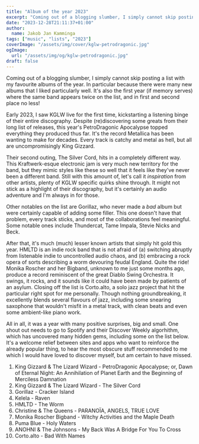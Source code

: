 ```yaml
---
title: "Album of the year 2023"
excerpt: "Coming out of a blogging slumber, I simply cannot skip posting a list with my favourite albums of the year."
date: "2023-12-28T21:11:37+01:00"
author:
  name: Jakob Jan Kamminga
tags: ["music", "lists", "2023"]
coverImage: "/assets/img/cover/kglw-petrodragonic.jpg"
ogImage:
  url: "/assets/img/og/kglw-petrodragonic.jpg"
draft: false
---
```


Coming out of a blogging slumber, I simply cannot skip posting a list with my favourite albums of the year. In particular because there were many new albums that I liked particularly well. It's also the first year (if memory serves) where the same band appears twice on the list, and in first and second place no less!

Early 2023, I saw KGLW live for the first time, kickstarting a listening binge of their entire discography. Despite (re)discovering some greats from their long list of releases, this year's PetroDragonic Apocalypse topped everything they produced thus far. It's the record Metallica has been wanting to make for decades. Every track is catchy and metal as hell, but all are uncompromisingly King Gizzard.

Their second outing, The Silver Cord, hits in a completely different way. This Kraftwerk-esque electronic jam is very much new territory for the band, but they mimic styles like these so well that it feels like they've never been a different band. Still with this amount of, let's call it _inspiration_ from other artists, plenty of KGLW specific quirks shine through. It might not stick as a highlight of their discography, but it's certainly an audio adventure and I'm always in for those.

Other notables on the list are Gorillaz, who never made a _bad_ album but were certainly capable of adding some filler. This one doesn't have that problem, every track sticks, and most of the collaborations feel meaningful. Some notable ones include Thundercat, Tame Impala, Stevie Nicks and Beck.

After that, it's much (much) lesser known artists that simply hit gold this year. 
HMLTD is an indie rock band that is not afraid of (a) switching abruptly from listenable indie to uncontrolled audio chaos, and (b) embracing a rock opera of sorts describing a worm devouring feudal England. Quite the ride! 
Monika Roscher and her Bigband, unknown to me just some months ago, produce a record reminiscent of the great Diablo Swing Orchestra. It swings, it rocks, and it sounds like it could have been made by patients of an asylum.
Closing off the list is Corto.alto, a solo jazz project that hit the particular right spot for me personally. Though nothing groundbreaking, it excellently blends several flavours of jazz, including some snearing saxophone that wouldn't misfit in a metal track, with clean beats and even some ambient-like piano work.

All in all, it was a year with many positive surprises, big and small. One shout out needs to go to Spotify and their Discover Weekly algorhithm, which has uncovered many hidden gems, including some on the list below. It's a welcome relief between sites and apps who want to reinforce the already popular thing, to hear the most obscure stuff recommended to me which I would have loved to discover myself, but am certain to have missed.

1. King Gizzard & The Lizard Wizard - PetroDragonic Apocalypse; or, Dawn of Eternal Night: An Annihilation of Planet Earth and the Beginning of Merciless Damnation
2. King Gizzard & The Lizard Wizard - The Silver Cord
3. Gorillaz - Cracker Island
4. Kelela - Raven
5. HMLTD - The Worm
6. Christine & The Queens - PARANOÏA, ANGELS, TRUE LOVE
7. Monika Roscher Bigband - Witchy Activities and the Maple Death
8. Puma Blue - Holy Waters
9. ANOHNI & The Johnsons - My Back Was A Bridge For You To Cross
10. Corto.alto - Bad With Names
